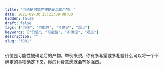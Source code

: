```yaml
---
title: "价值是可能性被确定后的产物。"
date: 2021-09-30T15:21:08+08:00
hidden: false
draft: false
tags: ["价值", "可能性", "不确定", "观点"]
keywords: ["价值", "可能性", "不确定", "观点"]
description: ""
slug: "3001"
---
```


价值是可能性被确定后的产物。举例来说，你有多希望或多相信什么可以将一个不确定的事物确定下来，你的付费意愿就会有多强烈。
